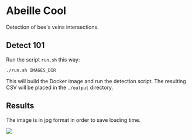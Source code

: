 # Abeille Cool
Detection of bee's veins intersections.


## Detect 101
Run the script `run.sh` this way:

```
./run.sh IMAGES_DIR
```

This will build the Docker image and run the detection script. The resulting
CSV will be placed in the `./output` directory.

## Results
The image is in jpg format in order to save loading time.

![](bee_wing_result.jpg)
